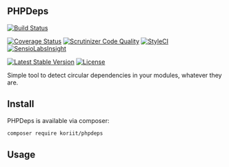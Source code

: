 PHPDeps
-----
[![Build Status](https://travis-ci.org/Koriit/PHPDeps.svg?branch=master)](https://travis-ci.org/Koriit/PHPDeps)

[![Coverage Status](https://coveralls.io/repos/github/Koriit/PHPDeps/badge.svg?branch=master)](https://coveralls.io/github/Koriit/PHPDeps?branch=master)
[![Scrutinizer Code Quality](https://scrutinizer-ci.com/g/Koriit/PHPDeps/badges/quality-score.png?b=master)](https://scrutinizer-ci.com/g/Koriit/PHPDeps/?branch=master)
[![StyleCI](https://styleci.io/repos/105358876/shield?branch=master)](https://styleci.io/repos/105358876)
[![SensioLabsInsight](https://insight.sensiolabs.com/projects/48d09d81-8e96-428a-946d-cdf26dbea010/mini.png)](https://insight.sensiolabs.com/projects/48d09d81-8e96-428a-946d-cdf26dbea010)

[![Latest Stable Version](https://poser.pugx.org/koriit/phpdeps/v/stable)](https://packagist.org/packages/koriit/phpdeps)
[![License](https://poser.pugx.org/koriit/phpdeps/license)](https://packagist.org/packages/koriit/phpdeps)

Simple tool to detect circular dependencies in your modules, whatever they are.

Install
-------

PHPDeps is available via composer:

```sh
composer require koriit/phpdeps
```


Usage
-----
